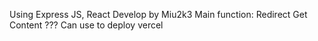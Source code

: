 Using Express JS, React
Develop by Miu2k3
Main function:
Redirect
Get Content ???
Can use to deploy vercel
